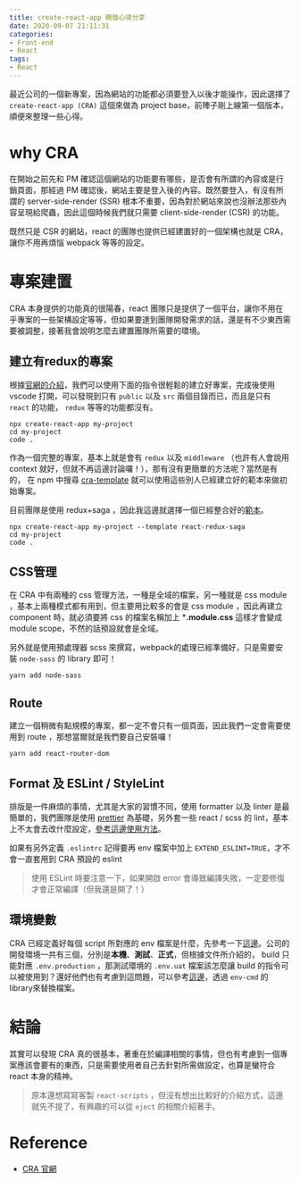 ```yaml
---
title: create-react-app 開發心得分享
date: 2020-09-07 21:11:31
categories:
- Front-end
- React
tags:
- React
---
```


最近公司的一個新專案，因為網站的功能都必須要登入以後才能操作，因此選擇了 `create-react-app (CRA)` 這個來做為 project base，前陣子剛上線第一個版本，順便來整理一些心得。

<!-- more -->

# why CRA

在開始之前先和 PM 確認這個網站的功能要有哪些，是否會有所謂的內容或是行銷頁面，那經過 PM 確認後，網站主要是登入後的內容。既然要登入，有沒有所謂的 server-side-render (SSR) 根本不重要，因為對於網站來說也沒辦法那些內容呈現給爬蟲，因此這個時候我們就只需要 client-side-render (CSR) 的功能。

既然只是 CSR 的網站，react 的團隊也提供已經建置好的一個架構也就是 CRA，讓你不用再煩惱 webpack 等等的設定。

# 專案建置

CRA 本身提供的功能真的很陽春，react 團隊只是提供了一個平台，讓你不用在乎專案的一些架構設定等等，但如果要達到團隊開發需求的話，還是有不少東西需要被調整，接著我會說明怎麼去建置團隊所需要的環境。

## 建立有redux的專案

根據[官網的介紹](https://create-react-app.dev/)，我們可以使用下面的指令很輕鬆的建立好專案，完成後使用 vscode 打開，可以發現到只有 `public` 以及 `src` 兩個目錄而已，而且是只有 `react` 的功能， `redux` 等等的功能都沒有。

```shell
npx create-react-app my-project
cd my-project
code .
```

作為一個完整的專案，基本上就是會有 `redux` 以及 `middleware` （也許有人會說用 context 就好，但就不再這邊討論囉！），那有沒有更簡單的方法呢？當然是有的， 在 npm 中搜尋 [cra-template](https://www.npmjs.com/search?q=cra-template-*) 就可以使用這些別人已經建立好的範本來做初始專案。

目前團隊是使用 redux+saga ，因此我這邊就選擇一個已經整合好的[範本](https://www.npmjs.com/package/cra-template-react-redux-saga)。

```shell
npx create-react-app my-project --template react-redux-saga
cd my-project
code .
```

## CSS管理

在 CRA 中有兩種的 css 管理方法，一種是全域的檔案，另一種就是 css module ，基本上兩種模式都有用到，但主要用比較多的會是 css module ，因此再建立 component 時，就必須要將 css 的檔案名稱加上 ***.module.css** 這樣才會變成 module scope，不然的話預設就會是全域。

另外就是使用預處理器 scss 來撰寫，webpack的處理已經準備好，只是需要安裝 `node-sass` 的 library 即可！

```shell
yarn add node-sass
```

## Route

建立一個稍微有點規模的專案，都一定不會只有一個頁面，因此我們一定會需要使用到 route ，那想當爾就是我們要自己安裝囉！

```
yarn add react-router-dom
```



## Format 及 ESLint / StyleLint

排版是一件麻煩的事情，尤其是大家的習慣不同，使用 formatter 以及 linter 是最簡單的，我們團隊是使用 [prettier](https://github.com/prettier/prettier) 為基礎，另外套一些 react / scss 的 lint，基本上不太會去改什麼設定，[參考這邊使用方法](https://create-react-app.dev/docs/setting-up-your-editor/#formatting-code-automatically)。

如果有另外定義 `.eslintrc` 記得要再 env 檔案中加上 `EXTEND_ESLINT=TRUE`，才不會一直套用到 CRA 預設的 eslint

> 使用 ESLint 時要注意一下，如果開啟 error 會導致編譯失敗，一定要修復才會正常編譯（但我還是開了！）

## 環境變數

CRA 已經定義好每個 script 所對應的 env 檔案是什麼，先參考一下[這邊](https://create-react-app.dev/docs/adding-custom-environment-variables#what-other-env-files-can-be-used)。公司的開發環境一共有三個，分別是**本機**、**測試**、**正式**，但根據文件所介紹的， build 只能對應 `.env.production` ，那測試環境的 `.env.uat` 檔案該怎麼讓 build 的指令可以被使用到？還好他們也有考慮到這問題，可以參考[這邊](https://create-react-app.dev/docs/deployment#customizing-environment-variables-for-arbitrary-build-environments)，透過 `env-cmd` 的 library來替換檔案。

# 結論

其實可以發現 CRA 真的很基本，著重在於編譯相關的事情，但也有考慮到一個專案應該會要有的東西，只是需要使用者自己去針對所需做設定，也算是蠻符合 react 本身的精神。

> 原本還想寫寫客製 `react-scripts` ，但沒有想出比較好的介紹方式，這邊就先不提了，有興趣的可以從 `eject` 的相關介紹著手。

# Reference

* [CRA 官網](https://create-react-app.dev/)